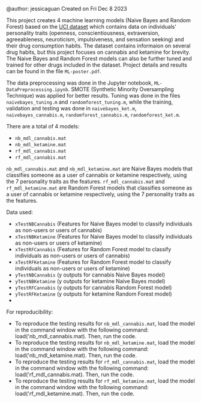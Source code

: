 @author: jessicaguan
Created on Fri Dec 8 2023

This project creates 4 machine learning models (Naive Bayes and Random Forest) based on the [UCI dataset](https://archive.ics.uci.edu/dataset/373/drug+consumption+quantified) which contains data on individuals' personality traits (openness, conscientiousness, extraversion, agreeableness, neuroticism, impulsiveness, and sensation seeking) and their drug consumption habits.
The dataset contains informaion on several drug habits, but this project focuses on cannabis and ketamine for brevity. The Naive Bayes and Random Forest models can also be further tuned and trained for other drugs included in the dataset. Project details and results can be found in the file `ML-poster.pdf`.

The data preprocessing was done in the Jupyter notebook, `ML-DataPreprocessing.ipynb`. SMOTE (Synthetic Minority Oversampling Technique) was applied for better results. Tuning was done in the files `naivebayes_tuning.m` and `randomforest_tuning.m`, while the training, validation and testing was done in `naivebayes_ket.m`, `naivebayes_cannabis.m`, `randomforest_cannabis.m`, `randomforest_ket.m`.

There are a total of 4 models:
- `nb_mdl_cannabis.mat`
- `nb_mdl_ketamine.mat`
- `rf_mdl_cannabis.mat`
- `rf_mdl_cannabis.mat`

`nb_mdl_cannabis.mat` and `nb_mdl_ketamine.mat` are Naive Bayes models that classifies someone as a user of cannabis or ketamine respectively, using the 7 personality traits as the features. 
`rf_mdl_cannabis.mat` and `rf_mdl_ketamine.mat` are Random Forest models that classifies someone as a user of cannabis or ketamine respectively, using the 7 personality traits as the features.

Data used:
- `xTestNBCannabis` (Features for Naive Bayes model to classify individuals as non-users or users of cannabis)
- `xTestNBKetamine` (Features for Naive Bayes model to classify individuals as non-users or users of ketamine)
- `xTestRFCannabis` (Features for Random Forest model to classify individuals as non-users or users of cannabis)
- `xTestRFKetamine` (Features for Random Forest model to classify individuals as non-users or users of ketamine)
- `yTestNBCannabis` (y outputs for cannabis Naive Bayes model)
- `yTestNBKetamine` (y outputs for ketamine Naive Bayes model)
- `yTestRFCannabis` (y outputs for cannabis Random Forest model)
- `yTestRFKetamine` (y outputs for ketamine Random Forest model)
- 
For reproducibility:
- To reproduce the testing results for `nb_mdl_cannabis.mat`, load the model in the command window with the following command: load('nb_mdl_cannabis.mat). Then, run the code.
- To reproduce the testing results for `nb_mdl_ketamine.mat`, load the model in the command window with the following command: load('nb_mdl_ketamine.mat). Then, run the code.
- To reproduce the testing results for `rf_mdl_cannabis.mat`, load the model in the command window with the following command: load('rf_mdl_cannabis.mat). Then, run the code.
- To reproduce the testing results for `rf_mdl_ketamine.mat`, load the model in the command window with the following command: load('rf_mdl_ketamine.mat). Then, run the code.
